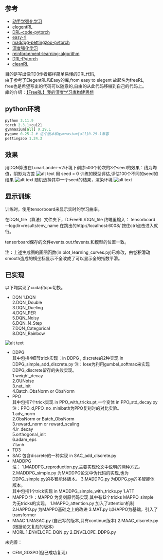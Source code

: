 ## 参考
* [动手学强化学习](https://hrl.boyuai.com/)
* [elegentRL](https://github.com/AI4Finance-Foundation/ElegantRL)
* [DRL-code-pytorch](https://github.com/Lizhi-sjtu/DRL-code-pytorch)
* [easy-rl](https://github.com/datawhalechina/easy-rl/blob/master/notebooks/DQN.ipynb)
* [maddpg-pettingzoo-pytorch](https://github.com/Git-123-Hub/maddpg-pettingzoo-pytorch)
* [深度强化学习](https://github.com/DeepRLChinese/DeepRL-Chinese/blob/master/04_dqn.py)
* [reinforcement-learning-algorithm](https://github.com/Git-123-Hub/reinforcement-learning-algorithm)
* [DRL-Pytorch](https://github.com/XinJingHao/DRL-Pytorch/)
* [cleanRL](https://github.com/vwxyzjn/cleanrl)

目的是写出像TD3作者那样简单易懂的DRL代码,  
由于参考了ElegentRL和Easy的库,from easy to elegent 故起名为freeRL,  
free也是希望写出的代码可以随意的,自由的从此代码移植到自己的代码上。  
库的介绍：[【FreeRL】我的深度学习库构建思想](https://blog.csdn.net/weixin_56760882/article/details/142176797)


## python环境
```python
python 3.11.9
torch 2.3.1+cu121
gymnasium[all] 0.29.1
pygame 0.25.2 # 这个版本和gymnasium[all]0.29.1兼容
pettingzoo 1.24.3
```
## 效果
用DQN算法在LunarLander-v2环境下训练500个轮次的3个seed的效果：线为均值，阴影为方差
![alt text](DQN_file/learning_curves/LunarLander-v2/DQN.png)
用 seed = 0 训练的模型评估,评估100个不同的seed的结果
![alt text](DQN_file/results/LunarLander-v2/DQN_1/evaluate.png)
随机选择其中一个seed的结果，渲染环境
![alt text](DQN_file/results/LunarLander-v2/DQN_1/evaluate.gif)

## 显示训练
训练时，使用tensorboard来显示实时的学习曲率。

在DQN_file（算法）文件夹下，D:FreeRL/DQN_file 终端里输入：
tensorboard --logdir=results/env_name
在跳出的http://localhost:6008/ 按住ctrl点击进入就行。

tensorboard保存的文件events.out.tfevents.和模型的位置一致。

注：上述生成图的画图函数(in plot_learning_curves.py)已修改，由卷积滑动smooth造成的横坐标显示不全改成了可以显示全的指数平滑。

## 已实现
以下均实现了cuda和cpu切换。
* DQN 1.DQN   
2.DQN_Double  
3.DQN_Dueling  
4.DQN_PER  
5.DQN_Noisy  
6.DQN_N_Step  
7.DQN_Categorical  
8.DQN_Rainbow  

![alt text](image.png)  

* DDPG    
其中包括4细节trick实现：in DDPG ,   discrete的2种实现 in DDPG_simple_add_discrete.py 
注：lose为利用gumbel_softmax来实现DDPG_discrete留存的失败实现。   
1.weight_decay  
2.OUNoise  
3.net_init  
4.Batch_ObsNorm or ObsNorm  
* PPO  
其中包括7个trick实现 in PPO_with_tricks.pt,一个变体 in PPO_std_decay.py   
注：PPO_d,PPO_no_minibath为PPO复刻时的对比实验。  
1.adv_norm  
2.ObsNorm or Batch_ObsNorm   
3.reward_norm or reward_scaling  
4.lr_decay    
5.orthogonal_init  
6.adam_eps  
7.tanh    
* TD3
* SAC
包含discrete的一种实现 in SAC_add_discrete.py
* MADDPG  
注：
1.MADDPG_reproduction.py,主要实现论文中说明的两种方式。      
2.MADDPG_simple.py 为MADDPG论文中伪代码的实现,也为DDPG_simple.py的多智能体版本。
3.MADDPG.py 为DDPG.py的多智能体版本。  
其中包括1个trick实现 in MADDPG_simple_with_tricks.py
1.ATT  
* MAPPO 
注：MAPPO 为复刻原代码实现 其中有12个tricks MAPPO_simple 为无tricks的实现。
1.MAPPO_attention.py 加入了attention机制
2.HAPPO.py 为MAPPO基础之上的改进
3.MAT.py 以HAPPO为基础，引入了transformer
* MAAC
1.MASAC.py (自己写的版本,只有continue版本)
2.MAAC_discrete.py (根据论文复刻的版本)
* MORL
1.ENVELOPE_DQN.py
2.ENVELOPE_DDPG.py


未完善：
* CEM_GD3PG(但已成功复现)